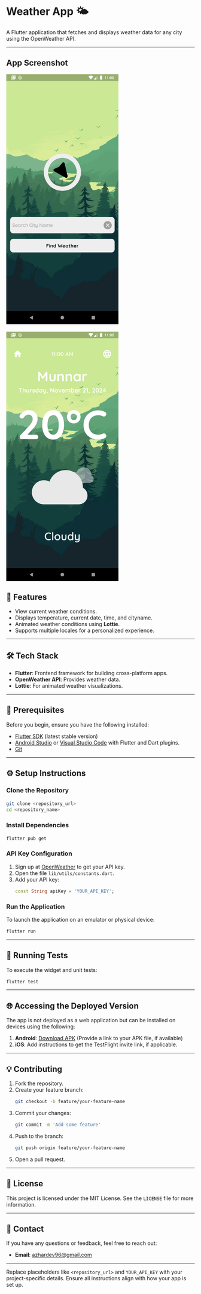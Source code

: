 
# Weather App 🌤️

A Flutter application that fetches and displays weather data for any city using the OpenWeather API. 

---
## App Screenshot

<div style="display: flex; flex-wrap: wrap; gap: 20px;">
  <img src="./assets/images/Screenshot_1732167039.png" alt="App Screenshot 1" width="300" />
  <img src="./assets/images/Screenshot_1732167052.png" alt="App Screenshot 2" width="300" />
</div>


## 🚀 Features
- View current weather conditions.
- Displays temperature, current date, time, and cityname.
- Animated weather conditions using **Lottie**.
- Supports multiple locales for a personalized experience.

---

## 🛠️ Tech Stack
- **Flutter**: Frontend framework for building cross-platform apps.
- **OpenWeather API**: Provides weather data.
- **Lottie**: For animated weather visualizations.

---

## 📝 Prerequisites
Before you begin, ensure you have the following installed:
- [Flutter SDK](https://flutter.dev/docs/get-started/install) (latest stable version)
- [Android Studio](https://developer.android.com/studio) or [Visual Studio Code](https://code.visualstudio.com/) with Flutter and Dart plugins.
- [Git](https://git-scm.com/)

---

## ⚙️ Setup Instructions

### Clone the Repository
```bash
git clone <repository_url>
cd <repository_name>
```

### Install Dependencies
```bash
flutter pub get
```

### API Key Configuration
1. Sign up at [OpenWeather](https://openweathermap.org/) to get your API key.
2. Open the file `lib/utils/constants.dart`.
3. Add your API key:
   ```dart
   const String apiKey = 'YOUR_API_KEY';
   ```

### Run the Application
To launch the application on an emulator or physical device:
```bash
flutter run
```

---

## 🧪 Running Tests
To execute the widget and unit tests:
```bash
flutter test
```

---

## 🌐 Accessing the Deployed Version
The app is not deployed as a web application but can be installed on devices using the following:
1. **Android**: [Download APK](#) (Provide a link to your APK file, if available)
2. **iOS**: Add instructions to get the TestFlight invite link, if applicable.

---

## 💡 Contributing
1. Fork the repository.
2. Create your feature branch:
   ```bash
   git checkout -b feature/your-feature-name
   ```
3. Commit your changes:
   ```bash
   git commit -m 'Add some feature'
   ```
4. Push to the branch:
   ```bash
   git push origin feature/your-feature-name
   ```
5. Open a pull request.

---

## 📜 License
This project is licensed under the MIT License. See the `LICENSE` file for more information.

---

## 📧 Contact
If you have any questions or feedback, feel free to reach out:
- **Email**: azhardev96@gmail.com

---

Replace placeholders like `<repository_url>` and `YOUR_API_KEY` with your project-specific details. Ensure all instructions align with how your app is set up.